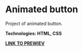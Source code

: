 # Animated button

Project of animated button.

**Technologies: HTML, CSS**

<a href="https://karminkarmen.github.io/animated-buttton/">**LINK TO PREWIEV**</a>
